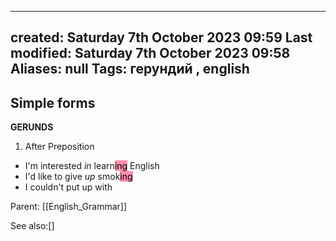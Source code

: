 

---
created: Saturday 7th October 2023 09:59
Last modified: Saturday 7th October 2023 09:58
Aliases: null
Tags: герундий ,  english
---


## Simple forms

**GERUNDS**
1. After Preposition  
- I'm interested *in* learn<mark style="background: #FF5582A6;">ing</mark> English
- I'd like to give *up* smok<mark style="background: #FF5582A6;">ing</mark>
- I couldn't put up with


Parent: [[English_Grammar]]




See also:[]